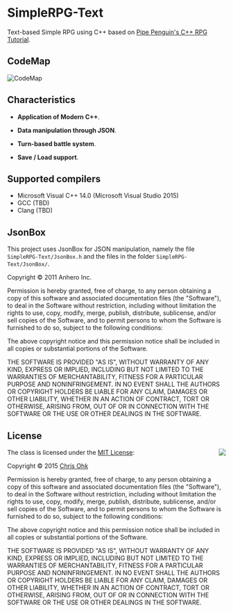 # SimpleRPG-Text

Text-based Simple RPG using C++ based on [Pipe Penguin's C++ RPG Tutorial](https://github.com/Piepenguin1995/cpp-rpg-tutorial).

## CodeMap

![CodeMap](https://github.com/utilForever/SimpleRPG-Text/blob/master/CodeMap.png)

## Characteristics

- <B>Application of Modern C++</B>. 

- <B>Data manipulation through JSON</B>.

- <B>Turn-based battle system</B>.

- <B>Save / Load support</B>.

## Supported compilers

- Microsoft Visual C++ 14.0 (Microsoft Visual Studio 2015)
- GCC (TBD)
- Clang (TBD)

## JsonBox

This project uses JsonBox for JSON manipulation, namely the file `SimpleRPG-Text/JsonBox.h` and the files in the folder `SimpleRPG-Text/JsonBox/`.

Copyright &copy; 2011 Anhero Inc.

Permission is hereby granted, free of charge, to any person obtaining a copy of this software and associated documentation files (the "Software"), to deal in the Software without restriction, including without limitation the rights to use, copy, modify, merge, publish, distribute, sublicense, and/or sell copies of the Software, and to permit persons to whom the Software is furnished to do so, subject to the following conditions:

The above copyright notice and this permission notice shall be included in all copies or substantial portions of the Software.

THE SOFTWARE IS PROVIDED "AS IS", WITHOUT WARRANTY OF ANY KIND, EXPRESS OR IMPLIED, INCLUDING BUT NOT LIMITED TO THE WARRANTIES OF MERCHANTABILITY, FITNESS FOR A PARTICULAR PURPOSE AND NONINFRINGEMENT. IN NO EVENT SHALL THE AUTHORS OR COPYRIGHT HOLDERS BE LIABLE FOR ANY CLAIM, DAMAGES OR OTHER
LIABILITY, WHETHER IN AN ACTION OF CONTRACT, TORT OR OTHERWISE, ARISING FROM, OUT OF OR IN CONNECTION WITH THE SOFTWARE OR THE USE OR OTHER DEALINGS IN THE SOFTWARE.

## License

<img align="right" src="http://opensource.org/trademarks/opensource/OSI-Approved-License-100x137.png">

The class is licensed under the [MIT License](http://opensource.org/licenses/MIT):

Copyright &copy; 2015 [Chris Ohk](http://www.github.com/utiLForever)

Permission is hereby granted, free of charge, to any person obtaining a copy of this software and associated documentation files (the "Software"), to deal in the Software without restriction, including without limitation the rights to use, copy, modify, merge, publish, distribute, sublicense, and/or sell copies of the Software, and to permit persons to whom the Software is furnished to do so, subject to the following conditions:

The above copyright notice and this permission notice shall be included in all copies or substantial portions of the Software.

THE SOFTWARE IS PROVIDED "AS IS", WITHOUT WARRANTY OF ANY KIND, EXPRESS OR IMPLIED, INCLUDING BUT NOT LIMITED TO THE WARRANTIES OF MERCHANTABILITY, FITNESS FOR A PARTICULAR PURPOSE AND NONINFRINGEMENT. IN NO EVENT SHALL THE AUTHORS OR COPYRIGHT HOLDERS BE LIABLE FOR ANY CLAIM, DAMAGES OR OTHER LIABILITY, WHETHER IN AN ACTION OF CONTRACT, TORT OR OTHERWISE, ARISING FROM, OUT OF OR IN CONNECTION WITH THE SOFTWARE OR THE USE OR OTHER DEALINGS IN THE SOFTWARE.